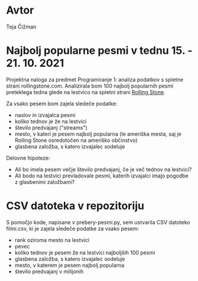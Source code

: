 # Avtor
Teja Čižman

# Najbolj popularne pesmi v tednu 15. - 21. 10. 2021
Projektna naloga za predmet Programiranje 1: analiza podatkov s spletne strani rollingstone.com.
Analizirala bom 100 najbolj popularnih pesmi preteklega tedna glede na lestvico
na spletni strani [Rolling Stone](https://www.rollingstone.com/charts/songs/2021-10-18/).

Za vsako pesem bom zajela sledeče podatke:
- naslov in izvajalca pesmi
- koliko tednov je že na lestvici
- število predvajanj ("streams")
- mesto, v kateri je pesem najbolj popularna (le ameriška mesta, saj je Rolling Stone osredotočen na ameriško občinstvo)
- glasbena založba, s katero izvajalec sodeluje

Delovne hipoteze:
- Ali bo imela pesem večje število predvajanj, če je več tednov na lestvici?
- Ali bodo na lestvici prevladovale pesmi, katerih izvajalci imajo pogodbe z glasbenimi založbami?

# CSV datoteka v repozitoriju
S pomočjo kode, napisane v prebery-pesmi.py, sem ustvarila CSV datoteko filmi.csv, ki je zajela sledeče podatke za vsako pesem:
- rank oziroma mesto na lestvici
- pevec
- koliko tednov je pesem že na lestvici najboljših 100 pesmi
- glasbena založba, s katero izvajalec sodeluje
- mesto, v katerem je pesem najbolj popularna
- število predvajanj v milijonih